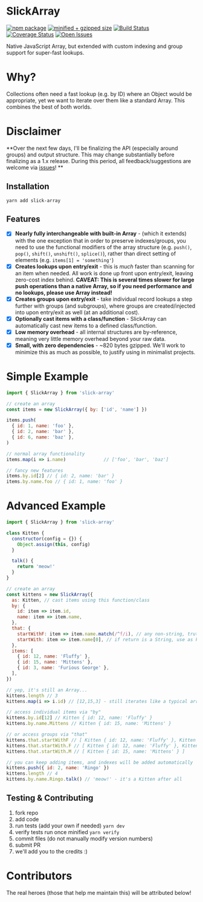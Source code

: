 # SlickArray

[![npm package][npm-image]][npm-url]
[![minified + gzipped size][gzip-image]][gzip-url]
[![Build Status][travis-image]][travis-url]
[![Coverage Status][coveralls-image]][coveralls-url]
[![Open Issues][issues-image]][issues-url]

Native JavaScript Array, but extended with custom indexing and group support for super-fast lookups.

# Why?
Collections often need a fast lookup (e.g. by ID) where an Object would be appropriate, yet we want to iterate over them like a standard Array.  This combines the best of both worlds.

# Disclaimer
**Over the next few days, I'll be finalizing the API (especially around groups) and output structure.  This may change substantially before finalizing as a 1.x release.  During this period, all feedback/suggestions are welcome via [issues](https://github.com/kwhitley/slick-array/issues)! **

## Installation
```
yarn add slick-array
```

## Features

- [x] **Nearly fully interchangeable with built-in Array** - (which it extends) with the one exception that in order to preserve indexes/groups, you need to use the functional modifiers of the array structure (e.g. `push()`, `pop()`, `shift()`, `unshift()`, `splice()`), rather than direct setting of elements (e.g. `items[1] = 'something'`)
- [x] **Creates lookups upon entry/exit** - this is *much* faster than scanning for an item when needed.  All work is done up front upon entry/exit, leaving zero-cost index behind.  **CAVEAT: This is several times slower for large push operations than a native Array, so if you need performance and no lookups, please use Array instead!**
- [x] **Creates groups upon extry/exit** - take individual record lookups a step further with groups (and subgroups), where groups are created/injected into upon entry/exit as well (at an additional cost).
- [x] **Optionally cast items with a class/function** - SlickArray can automatically cast new items to a defined class/function.
- [x] **Low memory overhead** - all internal structures are by-reference, meaning very little memory overhead beyond your raw data.
- [x] **Small, with zero dependencies** - ~820 bytes gzipped.  We'll work to minimize this as much as possible, to justify using in minimalist projects.

# Simple Example
```js
import { SlickArray } from 'slick-array'

// create an array
const items = new SlickArray({ by: ['id', 'name'] })

items.push(
  { id: 1, name: 'foo' },
  { id: 2, name: 'bar' },
  { id: 6, name: 'baz' },
)

// normal array functionality
items.map(i => i.name)              // ['foo', 'bar', 'baz']

// fancy new features
items.by.id[2] // { id: 2, name: 'bar' }
items.by.name.foo // { id: 1, name: 'foo' }
```

# Advanced Example
```js
import { SlickArray } from 'slick-array'

class Kitten {
  constructor(config = {}) {
    Object.assign(this, config)
  }

  talk() {
    return 'meow!'
  }
}

// create an array
const kittens = new SlickArray({
  as: Kitten, // cast items using this function/class
  by: {
    id: item => item.id,
    name: item => item.name,
  },
  that: {
    startWithF: item => item.name.match(/^f/i), // any non-string, truthy response groups in shallow group
    startWith: item => item.name[0], // if return is a String, use as key for subgroup
  },
  items: [
    { id: 12, name: 'Fluffy' },
    { id: 15, name: 'Mittens' },
    { id: 3, name: 'Furious George' },
  ],
})

// yep, it's still an Array...
kittens.length // 3
kittens.map(i => i.id) // [12,15,3] - still iterates like a typical array

// access individual items via "by"
kittens.by.id[12] // Kitten { id: 12, name: 'Fluffy' }
kittens.by.name.Mittens // Kitten { id: 15, name: 'Mittens' }

// or access groups via "that"
kittens.that.startWithF // [ Kitten { id: 12, name: 'Fluffy' }, Kitten { id: 3, name: 'Furious George' } ]
kittens.that.startWith.F // [ Kitten { id: 12, name: 'Fluffy' }, Kitten { id: 3, name: 'Furious George' } ]
kittens.that.startWith.M // [ Kitten { id: 15, name: 'Mittens' } ]

// you can keep adding items, and indexes will be added automatically
kittens.push({ id: 2, name: 'Ringo' })
kittens.length // 4
kittens.by.name.Ringo.talk() // 'meow!' - it's a Kitten after all
```

## Testing & Contributing
1. fork repo
2. add code
3. run tests (add your own if needed) `yarn dev`
4. verify tests run once minified `yarn verify`
5. commit files (do not manually modify version numbers)
6. submit PR
7. we'll add you to the credits :)

# Contributors
The real heroes (those that help me maintain this) will be attributed below!

[twitter-image]:https://img.shields.io/twitter/url?style=social&url=https%3A%2F%2Fwww.npmjs.com%2Fpackage%2Fslick-array
[gzip-image]:https://img.shields.io/bundlephobia/minzip/slick-array
[gzip-url]:https://bundlephobia.com/result?p=slick-array
[issues-image]:https://img.shields.io/github/issues/kwhitley/slick-array
[issues-url]:https://github.com/kwhitley/slick-array/issues
[npm-image]:https://img.shields.io/npm/v/slick-array.svg
[npm-url]:http://npmjs.org/package/slick-array
[travis-image]:https://travis-ci.org/kwhitley/slick-array.svg?branch=master
[travis-url]:https://travis-ci.org/kwhitley/slick-array
[david-image]:https://david-dm.org/kwhitley/slick-array/status.svg
[david-url]:https://david-dm.org/kwhitley/slick-array
[coveralls-image]:https://coveralls.io/repos/github/kwhitley/slick-array/badge.svg?branch=master
[coveralls-url]:https://coveralls.io/github/kwhitley/slick-array?branch=master
